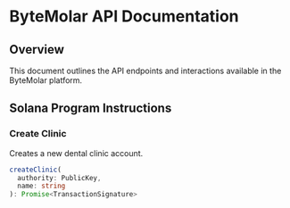 # ByteMolar API Documentation

## Overview
This document outlines the API endpoints and interactions available in the ByteMolar platform.

## Solana Program Instructions

### Create Clinic
Creates a new dental clinic account.

```typescript
createClinic(
  authority: PublicKey,
  name: string
): Promise<TransactionSignature>